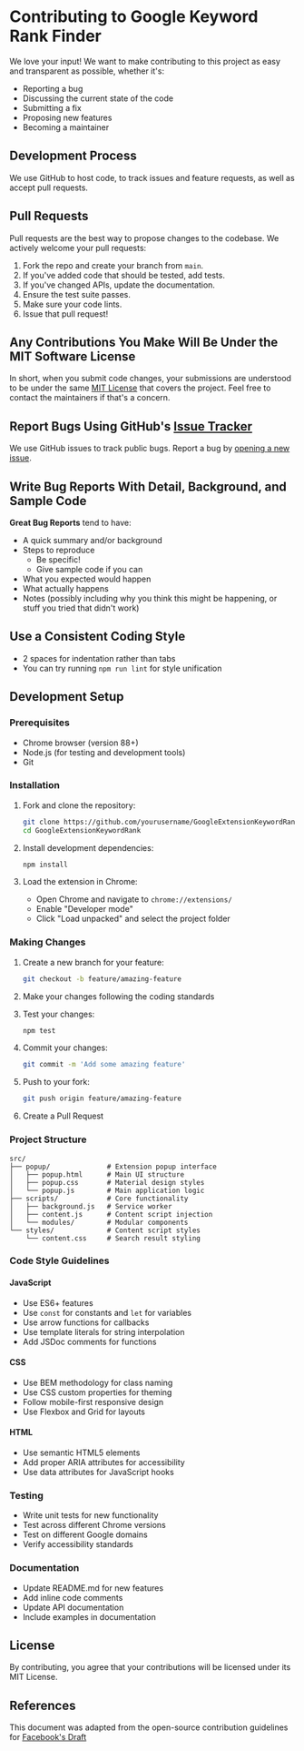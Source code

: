 # Contributing to Google Keyword Rank Finder

We love your input! We want to make contributing to this project as easy and transparent as possible, whether it's:

- Reporting a bug
- Discussing the current state of the code
- Submitting a fix
- Proposing new features
- Becoming a maintainer

## Development Process

We use GitHub to host code, to track issues and feature requests, as well as accept pull requests.

## Pull Requests

Pull requests are the best way to propose changes to the codebase. We actively welcome your pull requests:

1. Fork the repo and create your branch from `main`.
2. If you've added code that should be tested, add tests.
3. If you've changed APIs, update the documentation.
4. Ensure the test suite passes.
5. Make sure your code lints.
6. Issue that pull request!

## Any Contributions You Make Will Be Under the MIT Software License

In short, when you submit code changes, your submissions are understood to be under the same [MIT License](http://choosealicense.com/licenses/mit/) that covers the project. Feel free to contact the maintainers if that's a concern.

## Report Bugs Using GitHub's [Issue Tracker](https://github.com/yourusername/GoogleExtensionKeywordRank/issues)

We use GitHub issues to track public bugs. Report a bug by [opening a new issue](https://github.com/yourusername/GoogleExtensionKeywordRank/issues/new).

## Write Bug Reports With Detail, Background, and Sample Code

**Great Bug Reports** tend to have:

- A quick summary and/or background
- Steps to reproduce
  - Be specific!
  - Give sample code if you can
- What you expected would happen
- What actually happens
- Notes (possibly including why you think this might be happening, or stuff you tried that didn't work)

## Use a Consistent Coding Style

* 2 spaces for indentation rather than tabs
* You can try running `npm run lint` for style unification

## Development Setup

### Prerequisites

- Chrome browser (version 88+)
- Node.js (for testing and development tools)
- Git

### Installation

1. Fork and clone the repository:
   ```bash
   git clone https://github.com/yourusername/GoogleExtensionKeywordRank.git
   cd GoogleExtensionKeywordRank
   ```

2. Install development dependencies:
   ```bash
   npm install
   ```

3. Load the extension in Chrome:
   - Open Chrome and navigate to `chrome://extensions/`
   - Enable "Developer mode"
   - Click "Load unpacked" and select the project folder

### Making Changes

1. Create a new branch for your feature:
   ```bash
   git checkout -b feature/amazing-feature
   ```

2. Make your changes following the coding standards

3. Test your changes:
   ```bash
   npm test
   ```

4. Commit your changes:
   ```bash
   git commit -m 'Add some amazing feature'
   ```

5. Push to your fork:
   ```bash
   git push origin feature/amazing-feature
   ```

6. Create a Pull Request

### Project Structure

```
src/
├── popup/              # Extension popup interface
│   ├── popup.html      # Main UI structure
│   ├── popup.css       # Material design styles
│   └── popup.js        # Main application logic
├── scripts/            # Core functionality
│   ├── background.js   # Service worker
│   ├── content.js      # Content script injection
│   └── modules/        # Modular components
└── styles/             # Content script styles
    └── content.css     # Search result styling
```

### Code Style Guidelines

#### JavaScript
- Use ES6+ features
- Use `const` for constants and `let` for variables
- Use arrow functions for callbacks
- Use template literals for string interpolation
- Add JSDoc comments for functions

#### CSS
- Use BEM methodology for class naming
- Use CSS custom properties for theming
- Follow mobile-first responsive design
- Use Flexbox and Grid for layouts

#### HTML
- Use semantic HTML5 elements
- Add proper ARIA attributes for accessibility
- Use data attributes for JavaScript hooks

### Testing

- Write unit tests for new functionality
- Test across different Chrome versions
- Test on different Google domains
- Verify accessibility standards

### Documentation

- Update README.md for new features
- Add inline code comments
- Update API documentation
- Include examples in documentation

## License

By contributing, you agree that your contributions will be licensed under its MIT License.

## References

This document was adapted from the open-source contribution guidelines for [Facebook's Draft](https://github.com/facebook/draft-js/blob/a9316a723f9e918afde44dea68b5f9f39b7d9b00/CONTRIBUTING.md)
